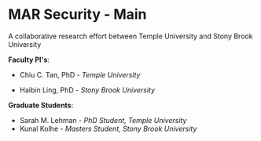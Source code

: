 # MAR Security - Main

A collaborative research effort between Temple University and Stony Brook University



**Faculty PI's**:

- Chiu C. Tan, PhD - *Temple University*

- Haibin Ling, PhD - *Stony Brook University*

**Graduate Students**:

- Sarah M. Lehman - *PhD Student, Temple University*
- Kunal Kolhe - *Masters Student, Stony Brook University*